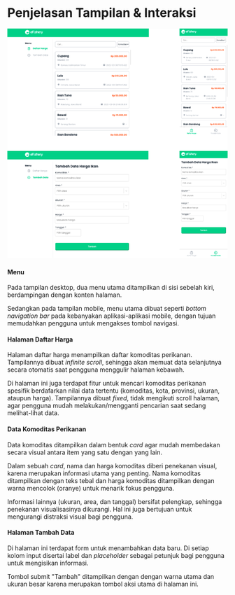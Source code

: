 # Penjelasan Tampilan & Interaksi

<img src="./images/screenshots.png?raw=true" alt="Screenshot" />

#### Menu

Pada tampilan desktop, dua menu utama ditampilkan di sisi sebelah kiri, berdampingan dengan konten halaman.

Sedangkan pada tampilan mobile, menu utama dibuat seperti _bottom navigation bar_ pada kebanyakan aplikasi-aplikasi mobile, dengan tujuan memudahkan pengguna untuk mengakses tombol navigasi.

#### Halaman Daftar Harga

Halaman daftar harga menampilkan daftar komoditas perikanan. Tampilannya dibuat _infinite scroll_, sehingga akan memuat data selanjutnya secara otomatis saat pengguna menggulir halaman kebawah.

Di halaman ini juga terdapat fitur untuk mencari komoditas perikanan spesifik berdafarkan nilai data tertentu (komoditas, kota, provinsi, ukuran, ataupun harga).
Tampilannya dibuat _fixed_, tidak mengikuti scroll halaman, agar pengguna mudah melakukan/mengganti pencarian saat sedang melihat-lihat data.

#### Data Komoditas Perikanan

Data komoditas ditampilkan dalam bentuk _card_ agar mudah membedakan secara visual antara item yang satu dengan yang lain.

Dalam sebuah _card_, nama dan harga komoditas diberi penekanan visual, karena merupakan informasi utama yang penting. Nama komoditas ditampilkan dengan teks tebal dan harga komoditas ditampilkan dengan warna mencolok (oranye) untuk menarik fokus pengguna.

Informasi lainnya (ukuran, area, dan tanggal) bersifat pelengkap, sehingga penekanan visualisasinya dikurangi. Hal ini juga bertujuan untuk mengurangi distraksi visual bagi pengguna.

#### Halaman Tambah Data

Di halaman ini terdapat form untuk menambahkan data baru. Di setiap kolom input disertai label dan _placeholder_ sebagai petunjuk bagi pengguna untuk mengisikan informasi.

Tombol submit "Tambah" ditampilkan dengan dengan warna utama dan ukuran besar karena merupakan tombol aksi utama di halaman ini.
